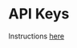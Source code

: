 # API Keys



Instructions [here](https://github.com/sf-wdi-22-23/modules/tree/master/w04-associations-and-auth/d2-drills)
